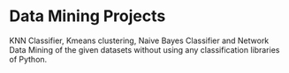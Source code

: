 # Data Mining Projects

KNN Classifier, Kmeans clustering, Naive Bayes Classifier and Network Data Mining of the given datasets without using any classification libraries of Python.

